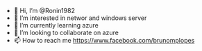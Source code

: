 - 👋 Hi, I’m @Ronin1982
- 👀 I’m interested in networ and windows server
- 🌱 I’m currently learning azure
- 💞️ I’m looking to collaborate on azure
- 📫 How to reach me https://www.facebook.com/brunomplopes

<!---
Ronin1982/Ronin1982 is a ✨ special ✨ repository because its `README.md` (this file) appears on your GitHub profile.
You can click the Preview link to take a look at your changes.
--->
